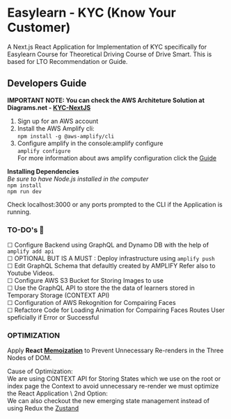 # Easylearn - KYC (Know Your Customer)
A Next.js React Application for Implementation of KYC specifically for Easylearn Course for Theoretical Driving Course of Drive Smart. This is based for LTO Recommendation or Guide.
## Developers Guide
**IMPORTANT NOTE: You can check the AWS Architeture Solution at Diagrams.net - [KYC-NextJS](https://app.diagrams.net/#G1Tuj6wAzT2WwfNz_h2cvCeRrprnUWghSW)**
1. Sign up for an AWS account
2. Install the AWS Amplify cli:\
`npm install -g @aws-amplify/cli`
3. Configure amplify in the console:amplify configure\
`amplify configure` \
For more information about aws amplify configuration click the [Guide](https://docs.amplify.aws/cli/#extensibility)

**Installing Dependencies** \
_Be sure to have Node.js installed in the computer_ \
`npm install` \
`npm run dev` 

Check localhost:3000 or any ports prompted to the CLI if the Application is running.


### TO-DO's 📝
☐ Configure Backend using GraphQL and Dynamo DB with the help of `amplify add api` \
☐ OPTIONAL BUT IS A MUST : Deploy infrastructure using `amplify push` \
☐ Edit GraphQL Schema that defaultly created by AMPLIFY Refer also to Youtube Videos. \
☐ Configure AWS S3 Bucket for Storing Images to use \
☐ Use the GraphQL API to store the the data of learners stored in Temporary Storage (CONTEXT API) \
☐ Configuration of AWS Rekognition for Compairing Faces \
☐ Refactore Code for Loading Animation for Compairing Faces Routes User speficially if Error or Successful 


### OPTIMIZATION
Apply **React [Memoization](https://www.qed42.com/insights/coe/javascript/optimize-your-react-app-performance-memoization)** to Prevent Unnecessary Re-renders in the Three Nodes of DOM. 

Cause of Optimization: \
We are using CONTEXT API for Storing States which we use on the root or index page the Context to avoid unnecessary re-render we must optimize the React Application 
\ 
2nd Option: \
We can also checkout the new emerging state management instead of using Redux the [Zustand](https://github.com/pmndrs/zustand)
